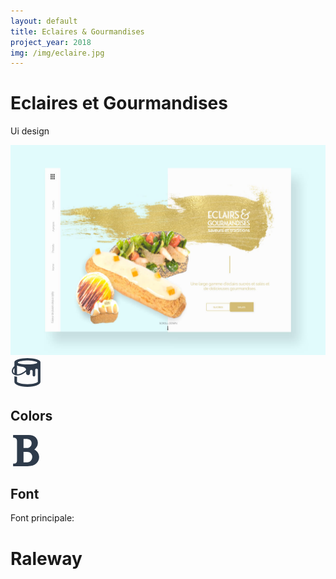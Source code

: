```yaml
---
layout: default
title: Eclaires & Gourmandises
project_year: 2018
img: /img/eclaire.jpg
---
```

<style>
@import url('https://fonts.googleapis.com/css?family=Raleway');
</style>
<div class="container__charte">
<h1 data-animation="animated" data-animation-type="slidefromtop">Eclaires et Gourmandises</h1>
<p data-animation="animated" data-animation-type="slidefrombottom">Ui design</p>
<img src="/img/eclaire.jpg" data-animation="animated" data-animation-type="slidefrombottom">
<div class="container__charte--color">
<div class="intro__section " data-animation="animated" data-animation-type="slidefromleft">
<svg xmlns="http://www.w3.org/2000/svg" fill="#2E3B4B" width="50" height="50" viewBox="0 0 24 24"><path d="M13 1c-4.971 0-10 1.343-10 3v3.073c-.471.452-.984 1.029-1.389 1.714-.417.705-.611 1.426-.611 2.105 0 .958.397 1.833 1.193 2.462.744.588 1.766.916 2.963.916 1.96 0 4.39-.879 6.844-2.919v1.15c0 .829.672 1.5 1.5 1.5s1.5-.671 1.5-1.5v-1.501c0-.552.447-1 1-1s1 .448 1 1v3c0 .552.447 1 1 1s1-.448 1-1v-4c0-.552.447-1 1-1s1 .448 1 1v.502l.001 8.744c-.065.273-2.626 1.754-7.972 1.754-5.397 0-7.966-1.481-8.029-1.747v-3.998c-.601-.006-1.396-.119-2-.339v4.336c0 1.995 4 3.748 10.029 3.748 5.94 0 9.971-1.745 9.971-3.747v-15.253c0-1.657-5.029-3-10-3zm-10.528 8.296c.158-.268.34-.512.528-.744v4.145l-.187-.127c-.971-.768-1.099-1.992-.341-3.274zm2.528 3.968v-6.665c3.171 1.595 6.674.288 6.971 3.443-2.73 2.505-5.195 3.292-6.971 3.222zm8.078-7.483c-2.053 0-7.489-.39-7.489-1.391 0-1.011 4.986-1.609 7.489-1.609 2.568 0 7.511.609 7.511 1.609 0 1.011-5.41 1.391-7.511 1.391z"/></svg>
<h2>Colors</h2>
</div>
<div class="colorDot" data-color="#E0FBFB" style="background:#E0FBFB;" data-animation="animated" data-animation-type="zoomin" ></div>
<div class="colorDot" data-color="#d8c078" style="background:#d8c078;" data-animation="animated" data-animation-type="zoomin" data-animation-delay="0.1s"></div>
<div class="colorDot"  data-color="#f0f0f0 " style="  background: #f0f0f0" data-animation="animated" data-animation-type="zoomin" data-animation-delay="0.2s"></div>



</div>
<div class="container__font--eclaire">
<div class="intro__section " data-animation="animated" data-animation-type="slidefromleft">
<svg xmlns="http://www.w3.org/2000/svg" width="50" height="50" fill="#2E3B4B" viewBox="0 0 24 24"><path d="M18.287 11.121c1.588-1.121 2.713-3.018 2.713-5.093 0-2.946-1.918-5.951-7.093-6.028h-11.907v2.042c1.996 0 3 .751 3 2.683v14.667c0 1.689-.558 2.608-3 2.608v2h11.123c6.334 0 8.877-3.599 8.877-7.038 0-2.538-1.417-4.67-3.713-5.841zm-8.287-8.121h2.094c2.357 0 4.126 1.063 4.126 3.375 0 2.035-1.452 3.625-3.513 3.625h-2.707v-7zm2.701 18h-2.701v-8h2.781c2.26.024 3.927 1.636 3.927 3.667 0 2.008-1.226 4.333-4.007 4.333z"/></svg>
<h2>Font</h2>
</div>
<div class="container__font" data-animation="animated" data-animation-type="slidefrombottom">
<div><p>Font principale:</p><h1>Raleway</h1></div>
</div>
</div>
